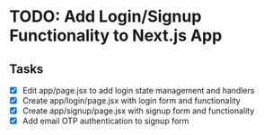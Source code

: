 # TODO: Add Login/Signup Functionality to Next.js App

## Tasks
- [x] Edit app/page.jsx to add login state management and handlers
- [x] Create app/login/page.jsx with login form and functionality
- [x] Create app/signup/page.jsx with signup form and functionality
- [x] Add email OTP authentication to signup form
